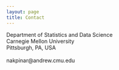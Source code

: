 ```yaml
---
layout: page
title: Contact
---
```

<html>
<head>
<meta name="viewport" content="width=device-width, initial-scale=1">
<link rel="stylesheet" href="https://cdnjs.cloudflare.com/ajax/libs/font-awesome/4.7.0/css/font-awesome.min.css">
</head>
<body>

<div><i class="fa fa-map-marker" style="font-size:48px;color:#404040"></i></div>
<div>
   Department of Statistics and Data Science <br>
   Carnegie Mellon University <br>
   Pittsburgh, PA, USA
</div>
<br>
<div><i class="fa fa-envelope" style="font-size:48px;color:#404040">
</i></div>

<div>nakpinar@andrew.cmu.edu</div>

</body>
</html> 
